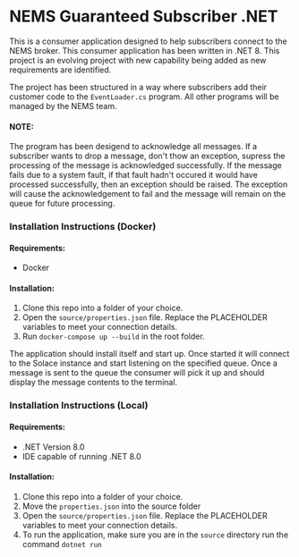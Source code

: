 # NEMS Guaranteed Subscriber .NET

This is a consumer application designed to help subscribers connect to the NEMS broker. This consumer application has been written in .NET 8. This project is an evolving project with new capability being added as new requirements are identified.

The project has been structured in a way where subscribers add their customer code to the `EventLoader.cs` program. All other programs will be managed by the NEMS team.

#### NOTE:

The program has been desigend to acknowledge all messages. If a subscriber wants to drop a message, don't thow an exception, supress the processing of the message is acknowledged successfully. If the message fails due to a system fault, if that fault hadn't occured it would have processed successfully, then an exception should be raised. The exception will cause the acknowledgement to fail and the message will remain on the queue for future processing.

### Installation Instructions (Docker)

#### Requirements:

- Docker

#### Installation:

1. Clone this repo into a folder of your choice.
2. Open the `source/properties.json` file. Replace the PLACEHOLDER variables to meet your connection details.
3. Run `docker-compose up --build` in the root folder.

The application should install itself and start up. Once started it will connect to the Solace instance and start listening on the specified queue. Once a message is sent to the queue the consumer will pick it up and should display the message contents to the terminal.

### Installation Instructions (Local)

#### Requirements:

- .NET Version 8.0
- IDE capable of running .NET 8.0

#### Installation:

1.  Clone this repo into a folder of your choice.
2.  Move the `properties.json` into the source folder
3.  Open the `source/properties.json` file. Replace the PLACEHOLDER variables to meet your connection details.
4.  To run the application, make sure you are in the `source` directory run the command
    `dotnet run`
